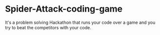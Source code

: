 # Spider-Attack-coding-game
It's a problem solving Hackathon that runs your code over a game and you try to beat the competitors  with your code.
